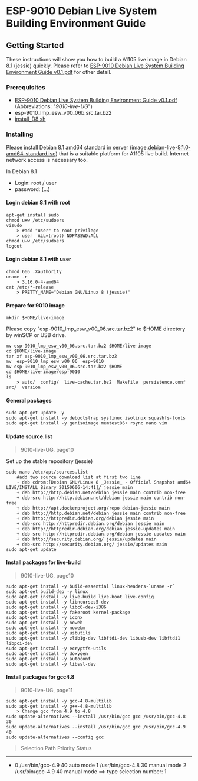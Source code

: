 # ESP-9010 Debian Live System Building Environment Guide

## Getting Started

These instructions will show you how to build a A1105 live image in Debian 8.1 (jessie) quickly.
Please refer to [ESP-9010 Debian Live System Building Environment Guide v0.1.pdf](https://github.com/danchao-advantech/A1105_live/blob/master/ESP-9010%20Debian%20Live%20System%20Building%20Environment%20Guide%20v0.1.pdf) for other detail.

### Prerequisites

* [ESP-9010 Debian Live System Building Environment Guide v0.1.pdf](https://github.com/danchao-advantech/A1105_live/blob/master/ESP-9010%20Debian%20Live%20System%20Building%20Environment%20Guide%20v0.1.pdf) (Abbreviations: "*9010-live-UG*")
* esp-9010_lmp_esw_v00_06b.src.tar.bz2
* [install_D8.sh](https://github.com/danchao-advantech/A1105_live/blob/master/install_D8.sh)

### Installing

Please install Debian 8.1 amd64 standard in server (image:[debian-live-8.1.0-amd64-standard.iso](http://cdimage.debian.org/mirror/cdimage/archive/8.1.0-live/amd64/iso-hybrid/debian-live-8.1.0-amd64-standard.iso)) that is 
a suitable platform for A1105 live build.  Internet network access is necessary too. 

In Debian 8.1
- Login:    root / user
- password: (...)

#### Login debian 8.1 with root

```
apt-get install sudo
chmod u+w /etc/sudoers
visudo
	> #add "user" to root privilege
	> user	ALL=(root) NOPASSWD:ALL
chmod u-w /etc/sudoers
logout
```

#### Login debian 8.1 with user

```
chmod 666 .Xauthority
uname -r
	> 3.16.0-4-amd64
cat /etc/*-release
	> PRETTY_NAME="Debian GNU/Linux 8 (jessie)"
```

#### Prepare for 9010 image

```
mkdir $HOME/live-image
```
Please copy "esp-9010_lmp_esw_v00_06.src.tar.bz2" to $HOME directory by winSCP or USB drive.
```
mv esp-9010_lmp_esw_v00_06.src.tar.bz2 $HOME/live-image
cd $HOME/live-image
tar xf esp-9010_lmp_esw_v00_06.src.tar.bz2
mv  esp-9010_lmp_esw_v00_06  esp-9010
mv esp-9010_lmp_esw_v00_06.src.tar.bz2 $HOME
cd $HOME/live-image/esp-9010
ls
	> auto/  config/  live-cache.tar.bz2  Makefile  persistence.conf  src/  version
```

#### General packages

```
sudo apt-get update -y
sudo apt-get install -y debootstrap syslinux isolinux squashfs-tools
sudo apt-get install -y genisoimage memtest86+ rsync nano vim
```

#### Update source.list

> 9010-live-UG, page10

Set up the stable repository (jessie)
```
sudo nano /etc/apt/sources.list
	#add two source download list at first two line
	- deb cdrom:[Debian GNU/Linux 8 _Jessie_ - Official Snapshot amd64 LIVE/INSTALL Binary 20150606-14:41]/ jessie main
	+ deb http://http.debian.net/debian jessie main contrib non-free 
	+ deb-src http://http.debian.net/debian jessie main contrib non-free 
	+ deb http://apt.dockerproject.org/repo debian-jessie main
	+ deb http://http.debian.net/debian jessie main contrib non-free
	+ deb http://httpredir.debian.org/debian jessie main
	+ deb-src http://httpredir.debian.org/debian jessie main
	+ deb http://httpredir.debian.org/debian jessie-updates main
	+ deb-src http://httpredir.debian.org/debian jessie-updates main
	+ deb http://security.debian.org/ jessie/updates main
	+ deb-src http://security.debian.org/ jessie/updates main
sudo apt-get update
```	

#### Install packages for live-build

> 9010-live-UG, page10

```
sudo apt-get install -y build-essential linux-headers-`uname -r`
sudo apt-get build-dep -y linux
sudo apt-get install -y live-build live-boot live-config
sudo apt-get install -y libncurses5-dev
sudo apt-get install -y libc6-dev-i386
sudo apt-get install -y fakeroot kernel-package
sudo apt-get install -y iconx
sudo apt-get install -y noweb 
sudo apt-get install -y nowebm 
sudo apt-get install -y usbutils
sudo apt-get install -y zlib1g-dev libftdi-dev libusb-dev libftdi1 libpci-dev
sudo apt-get install -y ecryptfs-utils
sudo apt-get install -y doxygen 
sudo apt-get install -y autoconf 
sudo apt-get install -y libssl-dev
```

#### Install packages for gcc4.8 

> 9010-live-UG, page11

```
sudo apt-get install -y gcc-4.8-multilib
sudo apt-get install -y g++-4.8-multilib
	> Change gcc from 4.9 to 4.8
sudo update-alternatives --install /usr/bin/gcc gcc /usr/bin/gcc-4.8 30
sudo update-alternatives --install /usr/bin/gcc gcc /usr/bin/gcc-4.9 40
sudo update-alternatives --config gcc 
```

>  Selection    Path              Priority   Status
------------------------------------------------------------
* 0            /usr/bin/gcc-4.9   40        auto mode
  1            /usr/bin/gcc-4.8   30        manual mode
  2            /usr/bin/gcc-4.9   40        manual mode
==> type selection number: 1

